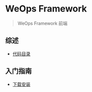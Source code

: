 # WeOps Framework

> WeOps Framework 前端

## 综述
* [代码目录](docs/use.md)

## 入门指南
* [下载安装](docs/install.md)
